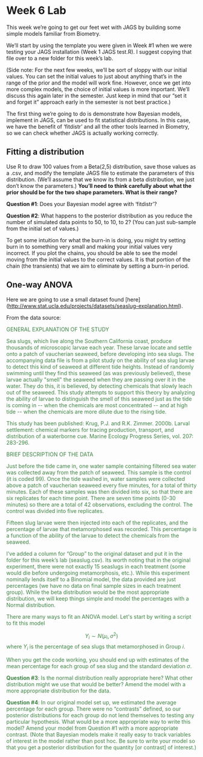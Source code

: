 Week 6 Lab
========================================================

This week we’re going to get our feet wet with JAGS by building some simple models familiar from Biometry.

We’ll start by using the template you were given in Week #1 when we were testing your JAGS installation (Week 1 JAGS test.R). I suggest copying that file over to a new folder for this week’s lab.

(Side note: For the next few weeks, we’ll be sort of sloppy with our initial values. You can set the initial values to just about anything that’s in the range of the prior and the model will work fine. However, once we get into more complex models, the choice of initial values is more important. We’ll discuss this again later in the semester. Just keep in mind that our “set it and forget it” approach early in the semester is not best practice.)

The first thing we’re going to do is demonstrate how Bayesian models, implement in JAGS, can be used to fit statistical distributions. In this case, we have the benefit of ‘fitdistr’ and all the other tools learned in Biometry, so we can check whether JAGS is actually working correctly.

Fitting a distribution
-----------------------

Use R to draw 100 values from a Beta(2,5) distribution, save those values as a .csv, and modify the template JAGS file to estimate the parameters of this distribution. (We’ll assume that we know its from a beta distribution, we just don’t know the parameters.) **You’ll need to think carefully about what the prior should be for the two shape parameters. What is their range?**

**Question #1**: Does your Bayesian model agree with ‘fitdistr’?

**Question #2**: What happens to the posterior distribution as you reduce the number of simulated data points to 50, to 10, to 2? (You can just sub-sample from the initial set of values.)

To get some intuition for what the burn-in is doing, you might try setting burn in to something very small and making your initial values very incorrect. If you plot the chains, you should be able to see the model moving from the initial values to the correct values. It is that portion of the chain (the transients) that we aim to eliminate by setting a burn-in period.

One-way ANOVA
-----------------------

Here we are going to use a small dataset found [here] (http://www.stat.ucla.edu/projects/datasets/seaslug-explanation.html).

From the data source:

<span style="color:#3d8343;">
GENERAL EXPLANATION OF THE STUDY

Sea slugs, which live along the Southern California coast, produce thousands of microscopic larvae each year. These larvae locate and settle onto a patch of vaucherian seaweed, before developing into sea slugs. The accompanying data file is from a pilot study on the ability of sea slug larvae to detect this kind of seaweed at different tide heights.  Instead of randomly swimming until they find this seaweed (as was previously believed), these larvae actually "smell" the seaweed when they are passing over it in the water.  They do this, it is believed, by detecting chemicals that slowly leach out of the seaweed.  This study attempts to support this theory by analyzing the ability of larvae to distinguish the smell of this seaweed just as the tide is coming in -- when the chemicals are most concentrated -- and at high tide -- when the chemicals are more dilute due to the rising tide.

This study has been published: Krug, P.J. and R.K. Zimmer. 2000b.  Larval settlement: chemical markers for tracing production, transport, and distribution of a waterborne cue.
Marine Ecology Progress Series, vol. 207: 283-296.

BRIEF DESCRIPTION OF THE DATA          

Just before the tide came in, one water sample containing filtered sea water was collected away from the patch of seaweed.  This sample is the control (it is coded 99).  Once the tide washed in, water samples were collected above a patch of vaucherian seaweed every five minutes, for a total of thirty minutes.  Each of these samples was then divided into six, so that there are six replicates for each time point.  There are seven time points (0-30 minutes) so there are a total of 42 observations, excluding the control.  The control was divided into five replicates.  

Fifteen slug larvae were then injected into each of the replicates, and the percentage of larvae that metamorphosed was recorded.  This percentage is a function of the ability of the larvae to detect the chemicals from the seaweed.
</span>

I’ve added a column for “Group” to the original dataset and put it in the folder for this week’s lab (seaslug.csv). Its worth noting that in the original experiment, there were not exactly 15 seaslugs in each treatment (some would die before undergoing metamorphosis, etc.). While this experiment nominally lends itself to a Binomial model, the data provided are just percentages (we have no data on final sample sizes in each treatment group). While the beta distribution would be the most appropriate distribution, we will keep things simple and model the percentages with a Normal distribution. 

There are many ways to fit an ANOVA model. Let's start by writing a script to fit this model

$$
Y_{i} \sim N(\mu_{i},\sigma^{2})
$$
where $Y_{i}$ is the percentage of sea slugs that metamorphosed in Group $i$.

When you get the code working, you should end up with estimates of the mean percentage for each group of sea slug and the standard deviation $\sigma$.

**Question #3**: Is the normal distribution really appropriate here? What other distribution might we use that would be better? Amend the model with a more appropriate distribution for the data.

**Question #4**: In our original model set up, we estimated the average percentage for each group. There were no “contrasts” defined, so our posterior distributions for each group do not lend themselves to testing any particular hypothesis. What would be a more appropriate way to write this model? Amend your model from Question #1 with a more appropriate contrast. (Note that Bayesian models make it really easy to track variables of interest in the model rather than post hoc. Be sure to write your model so that you get a posterior distribution for the quantity [or contrast] of interest.)

